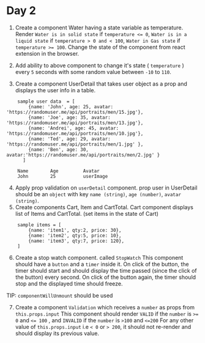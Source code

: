 # Day 2
1. Create a component Water having a state variable as temperature. Render `Water is in solid state` if `temperature <= 0`, `Water is in a liquid state` if `temperature > 0 and < 100`, `Water in Gas state` if `temperature >= 100`. Change the state of the component from react extension in the browser. 

2. Add ability to above component to change it's state ( `temperature` ) every `5` seconds with some random value between `-10` to `110`. 

3. Create a component UserDetail that takes user object as a prop and displays the user info in  a table.
```
	sample user data  = [
        {name: 'John', age: 25, avatar: 'https://randomuser.me/api/portraits/men/15.jpg'},
        {name: 'Joe', age: 35, avatar: 'https://randomuser.me/api/portraits/men/13.jpg'},
        {name: 'Andrei', age: 45, avatar: 'https://randomuser.me/api/portraits/men/10.jpg'},
        {name: 'Ted', age: 29, avatar: 'https://randomuser.me/api/portraits/men/1.jpg' },
        {name: 'Ben', age: 30, avatar:'https://randomuser.me/api/portraits/men/2.jpg' }
      ]
```
```
	Name 		Age			Avatar
	John		25			userImage
```

4. Apply prop validation on `userDetail` component. prop user in UserDetail should be an `object` with key `name (string)`, `age (number)`, `avatar (string)`.
5. Create components Cart, Item and CartTotal. Cart component displays list of Items and CartTotal. 
(set items in the state of Cart)
```
	sample items = [
	    {name: 'item1', qty:2, price: 30},
	    {name: 'item2', qty:5, price: 10},
	    {name: 'item3', qty:7, price: 120},
	]
```
6. Create a stop watch component. called `StopWatch`
This component should have a `button` and a `timer` inside it.
On click of the button, the timer should start and should display the time passed (since the click of the button) every second.
On click of the button again, the timer should stop and the displayed time should freeze.

  TIP: `componentWillUnmount` should be used

7. Create a component `Validation` which receives a `number` as props from `this.props.input`
This component should render `VALID` if the `number` is `>= 0` and `<= 100` , and `INVALID` if the `number` is `>100` and `<=200`
For any other value of `this.props.input` i.e `< 0` or `> 200`, it should not re-render and should display its previous value.


